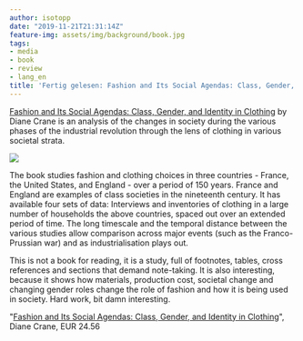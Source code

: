 ```yaml
---
author: isotopp
date: "2019-11-21T21:31:14Z"
feature-img: assets/img/background/book.jpg
tags:
- media
- book
- review
- lang_en
title: 'Fertig gelesen: Fashion and Its Social Agendas: Class, Gender, and Identity in Clothing'
---
```

[Fashion and Its Social Agendas: Class, Gender, and Identity in Clothing](https://www.amazon.de/gp/product/B00D3GOTZK)
by Diane Crane is an analysis of the changes in society during
the various phases of the industrial revolution through the lens
of clothing in various societal strata.

![](/uploads/2019/11/fashion-social-agenda.jpg)

The book studies fashion and clothing choices in three countries - 
France, the United States, and England - over a period of 150
years. France and England are examples of class societies in the
nineteenth century. It has available four sets of data:
Interviews and inventories of clothing in a large number of
households the above countries, spaced out over an extended
period of time. The long timescale and the temporal distance
between the various studies allow comparison across major events
(such as the Franco-Prussian war) and as industrialisation plays
out.

This is not a book for reading, it is a study, full of
footnotes, tables, cross references and sections that demand
note-taking. It is also interesting, because it shows how
materials, production cost, societal change and changing gender
roles change the role of fashion and how it is being used in
society. Hard work, bit damn interesting.

"[Fashion and Its Social Agendas: Class, Gender, and Identity in Clothing](https://www.amazon.de/gp/product/B00D3GOTZK)",
Diane Crane, EUR 24.56

